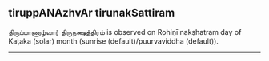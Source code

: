 ## tiruppANAzhvAr tirunakSattiram

திருப்பாணாழ்வார் திருநக்ஷத்திரம் is observed on Rohiṇī nakṣhatram day of Kaṭaka (solar) month (sunrise (default)/puurvaviddha (default)).


---
